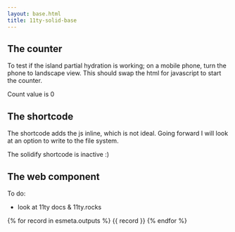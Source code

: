 ```yaml
---
layout: base.html
title: 11ty-solid-base
---
```


## The counter
To test if the island partial hydration is working; on a mobile phone, turn the phone to landscape view. This should swap the html for javascript to start the counter.

<is-land on:media="(min-width: 30em)">
  <counter-component>
    <p>Count value is 0</p>
  </counter-component>
  <template data-island="replace">
    <p id="app"></p>
    <script src="{{ '/assets/app/app.min.js' | url | version }}"></script>
  </template>
</is-land>


## The shortcode
The shortcode adds the js inline, which is not ideal. Going forward I will look at an option to write to the file system.

<is-land on:media="(min-width: 30em)">
  <shortcode-component>
    <p>The solidify shortcode is inactive :)</p>
  </shortcode-component>
  <template data-island="replace">
    <p id="shorty"></p>

{% solid "shorty", "bundled" %}  
import { render } from './node_modules/solid-js/web';

function Solidify() {
  return <div>The solidify shortcode is active!</div>;
}

render(() => <Solidify />, document.getElementById('shorty'))
{% endsolid %}
    
  </template>
</is-land>


## The web component
To do: 
 - look at 11ty docs & 11ty.rocks

{% for record in esmeta.outputs %}
{{ record }}
{% endfor %}


